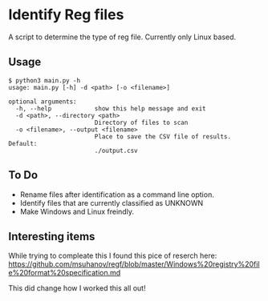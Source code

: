 # Identify Reg files
A script to determine the type of reg file. Currently only Linux based.
## Usage
```console
$ python3 main.py -h
usage: main.py [-h] -d <path> [-o <filename>]

optional arguments:
  -h, --help            show this help message and exit
  -d <path>, --directory <path>
                        Directory of files to scan
  -o <filename>, --output <filename>
                        Place to save the CSV file of results. Default:
                        ./output.csv
```
## To Do
- Rename files after identification as a command line option.
- Identify files that are currently classified as UNKNOWN
- Make Windows and Linux freindly.
## Interesting items
While trying to compleate this I found this pice of reserch here: https://github.com/msuhanov/regf/blob/master/Windows%20registry%20file%20format%20specification.md 

This did change how I worked this all out!